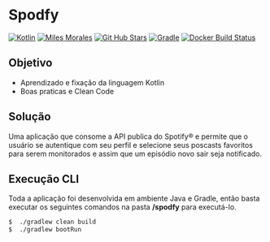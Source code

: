 # Spodfy


[![Kotlin](https://img.shields.io/badge/kotlin-1.4.32-blue.svg?logo=kotlin&style=flat-square)](http://kotlinlang.org)
[![Miles Morales](https://img.shields.io/badge/dev-miles%20morales-blueviolet?style=flat-square)](https://github.com/pgsilva)
[![Git Hub Stars](https://img.shields.io/github/stars/pgsilva?logo=github&style=flat-square)](https://github.com/pgsilva/api-spodfy-kotlin)
[![Gradle](https://img.shields.io/badge/Gradle-v6.8.3-brightgreen?logo=gradle&style=flat-square)](https://gradle.org/releases/)
[![Docker Build Status](https://img.shields.io/docker/build/pgsilva/api-spodfy-kotlin?logo=docker&style=flat-square)](https://gradle.org/releases/)


## Objetivo
- Aprendizado e fixação da linguagem Kotlin
- Boas praticas e Clean Code


## Solução
Uma aplicação que consome a API publica do Spotify® e permite que o usuário se autentique com seu perfil e selecione seus poscasts favoritos para serem monitorados e assim que um episódio novo sair seja notificado.

## Execução CLI
Toda a aplicação foi desenvolvida em ambiente Java e Gradle, então basta executar os seguintes comandos na pasta **/spodfy** para executá-lo.

```bash
$  ./gradlew clean build
$  ./gradlew bootRun
```  

